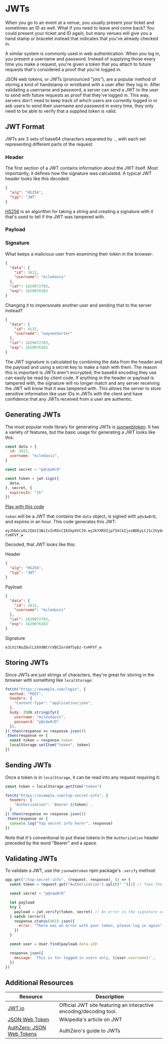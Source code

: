 # JWTs

When you go to an event at a venue, you usually present your ticket and sometimes an ID as well. What if you need to leave and come back? You could present your ticket and ID again, but many venues will give you a hand stamp or bracelet instead that indicates that you've already checked in.

A similar system is commonly used in web authentication. When you log in, you present a username and password. Instead of supplying those every time you make a request, you're given a token that you attach to future requests that's considered a proof that you're logged in.

JSON web tokens, or JWTs (pronounced "jots"), are a popular method of storing a kind of handstamp or wristband with a user after they log in. After validating a username and password, a server can send a JWT to the user to send with future requests as proof that they've logged in. This way, servers don't need to keep track of which users are currently logged in or ask users to send their username and password in every time, they only need to be able to verify that a supplied token is valid.

## JWT Format

JWTs are 3 sets of base64 characters separated by `.`, with each set representing different parts of the request:

### Header

The first section of a JWT contains information about the JWT itself. Most importantly, it defines how the signature was calculated. A typical JWT header looks like this decoded:

```json
{
  "alg": "HS256",
  "typ": "JWT"
}
```

[HS256](https://en.wikipedia.org/wiki/HMAC) is an algorithm for taking a string and creating a signature with it that's used to tell if the JWT was tampered with.

### Payload

### Signature

What keeps a malicious user from examining their token in the browser:

```json
{
  "data": {
    "id": 3412,
    "username": "miledavis"
  },
  "iat": 1629072783,
  "exp": 1629076383
}
```

Changing it to impersonate another user and sending that to the server instead?

```json
{
  "data": {
    "id": 4137,
    "username": "wayneshorter"
  },
  "iat": 1629072783,
  "exp": 1629076383
}
```

The JWT signature is calculated by combining the data from the header and the payload and using a secret key to make a hash with them. The reason this is important is JWTs aren't encrypted; the base64 encoding they use can easily be read by client code. If anything in the header or payload is tampered with, the signature will no longer match and any server receiving the JWT will know that it was tampered with. This allows the server to store sensitive information like user IDs in JWTs with the client and have confidence that any JWTs received from a user are authentic.

## Generating JWTs

The most popular node library for generating JWTs is [jsonwebtoken](https://www.npmjs.com/package/jsonwebtoken). It has a variety of features, but the basic usage for generating a JWT looks like this:

```js
const data = {
  id: 3412,
  username: "miledavis",
}

const secret = "p@s$w0rD"

const token = jwt.sign({
  data,
}, secret, {
  expiresIn: "1h"
})
```

[Play with this code](https://codesandbox.io/s/little-water-zijgq)

`token` will be a JWT that contains the `data` object, is signed with `p@s$w0rD`, and expires in an hour. This code generates this JWT:

```
eyJhbGciOiJIUzI1NiIsInR5cCI6IkpXVCJ9.eyJkYXRhIjp7ImlkIjozNDEyLCJ1c2VybmFtZSI6Im1pbGVkYXZpcyJ9LCJpYXQiOjE2MjkwNzI3ODMsImV4cCI6MTYyOTA3NjM4M30.eJLVitNuZbulLSXVdNtrcVBCIord4f5ybz-tvHFVf_w
```

Decoded, that JWT looks like this:

Header

```json
{
  "alg": "HS256",
  "typ": "JWT"
}
```

Payload

```json
{
  "data": {
    "id": 3412,
    "username": "miledavis"
  },
  "iat": 1629072783,
  "exp": 1629076383
}
```

Signature

```
eJLVitNuZbulLSXVdNtrcVBCIord4f5ybz-tvHFVf_w
```

## Storing JWTs

Since JWTs are just strings of characters, they're great for storing in the browser with something like `localStorage`:

```js
fetch("https://example.com/login", {
  method: "POST",
  headers: {
    "Content-Type": "application/json",
  },
  body: JSON.stringify({
    username: "milesdavis",
    password: "p@s$w0rD"
  }),
}).then(response => response.json())
.then(response => {
  const token = response.token
  localStorage.setItem("token", token)
})
```

## Sending JWTs

Once a token is in `localStorage`, it can be read into any request requiring it:

```js
const token = localStorage.getItem("token")

fetch("https://example.com/top-secret-info", {
  headers: {
    "Authorization": `Bearer ${token}`,
  }
}).then(response => response.json())
.then(response => {
  console.log("Top secret info here!", response)
})
```

Note that it's conventional to put these tokens in the `Authorization` header preceded by the word "Bearer" and a space.

## Validating JWTs

To validate a JWT, use the `jsonwebtoken` npm package's `.verify` method:

```js
app.get("/top-secret-info", (request, response), () => {
  const token = request.get("Authorization").split(" ")[1] // Take the word `Bearer` out

  const secret = "p@s$w0rD"

  let payload
  try {
    payload = jwt.verify(token, secret) // An error in the signature or expiration will throw an error
  } catch (error){
    response.status(401).json({
      error: "There was an error with your token, please log in again",
    })
  }

  const user = User.find(payload.data.id)

  response.json({
    message: `This is for logged-in users only, ${user.username}!`,
  })
})
```

## Additional Resources

| Resource | Description |
| --- | --- |
| [JWT.io](https://jwt.io/) | Official JWT site featuring an interactive encoding/decoding tool. |
| [JSON Web Token](https://en.wikipedia.org/wiki/JSON_Web_Token) | Wikipedia's article on JWT |
| [AuthZero: JSON Web Tokens](https://auth0.com/docs/tokens/json-web-tokens) | AuthZero's guide to JWTs |
